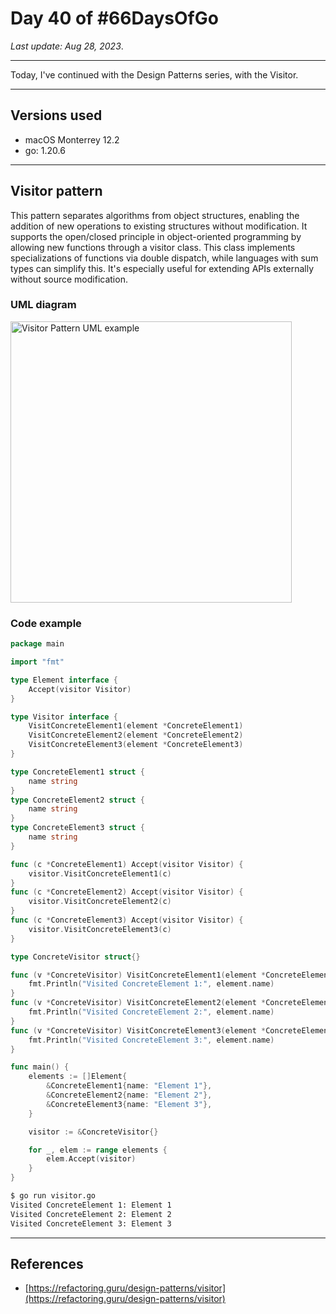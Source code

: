 # Day 40 of #66DaysOfGo

_Last update:  Aug 28, 2023_.

---

Today, I've continued with the Design Patterns series, with the Visitor.

---

## Versions used

- macOS Monterrey 12.2
- go: 1.20.6

---

## Visitor pattern

This pattern separates algorithms from object structures, enabling the addition of new operations to existing structures without modification. It supports the open/closed principle in object-oriented programming by allowing new functions through a visitor class. This class implements specializations of functions via double dispatch, while languages with sum types can simplify this. It's especially useful for extending APIs externally without source modification.

### UML diagram

<img src="https://refactoring.guru/images/patterns/diagrams/visitor/structure-en-2x.png" alt="Visitor Pattern UML example" width="450"/>

### Code example

```go
package main

import "fmt"

type Element interface {
    Accept(visitor Visitor)
}

type Visitor interface {
    VisitConcreteElement1(element *ConcreteElement1)
    VisitConcreteElement2(element *ConcreteElement2)
    VisitConcreteElement3(element *ConcreteElement3)
}

type ConcreteElement1 struct {
    name string
}
type ConcreteElement2 struct {
    name string
}
type ConcreteElement3 struct {
    name string
}

func (c *ConcreteElement1) Accept(visitor Visitor) {
    visitor.VisitConcreteElement1(c)
}
func (c *ConcreteElement2) Accept(visitor Visitor) {
    visitor.VisitConcreteElement2(c)
}
func (c *ConcreteElement3) Accept(visitor Visitor) {
    visitor.VisitConcreteElement3(c)
}

type ConcreteVisitor struct{}

func (v *ConcreteVisitor) VisitConcreteElement1(element *ConcreteElement1) {
    fmt.Println("Visited ConcreteElement 1:", element.name)
}
func (v *ConcreteVisitor) VisitConcreteElement2(element *ConcreteElement2) {
    fmt.Println("Visited ConcreteElement 2:", element.name)
}
func (v *ConcreteVisitor) VisitConcreteElement3(element *ConcreteElement3) {
    fmt.Println("Visited ConcreteElement 3:", element.name)
}

func main() {
    elements := []Element{
        &ConcreteElement1{name: "Element 1"},
        &ConcreteElement2{name: "Element 2"},
        &ConcreteElement3{name: "Element 3"},
    }

    visitor := &ConcreteVisitor{}

    for _, elem := range elements {
        elem.Accept(visitor)
    }
}
```

```bash
$ go run visitor.go
Visited ConcreteElement 1: Element 1
Visited ConcreteElement 2: Element 2
Visited ConcreteElement 3: Element 3
```

---

## References

- [https://refactoring.guru/design-patterns/visitor](https://refactoring.guru/design-patterns/visitor)
